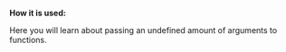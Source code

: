 **How it is used:**

Here you will learn about passing an undefined amount of arguments to functions.
